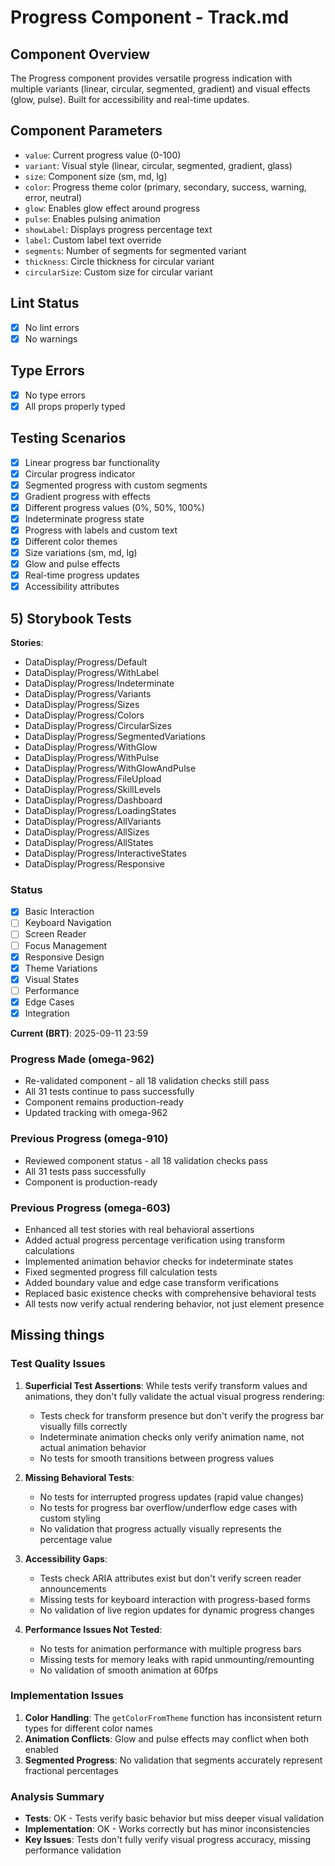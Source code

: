 # Progress Component - Track.md

## Component Overview

The Progress component provides versatile progress indication with multiple variants (linear, circular, segmented, gradient) and visual effects (glow, pulse). Built for accessibility and real-time updates.

## Component Parameters

- `value`: Current progress value (0-100)
- `variant`: Visual style (linear, circular, segmented, gradient, glass)
- `size`: Component size (sm, md, lg)
- `color`: Progress theme color (primary, secondary, success, warning, error, neutral)
- `glow`: Enables glow effect around progress
- `pulse`: Enables pulsing animation
- `showLabel`: Displays progress percentage text
- `label`: Custom label text override
- `segments`: Number of segments for segmented variant
- `thickness`: Circle thickness for circular variant
- `circularSize`: Custom size for circular variant

## Lint Status

- [x] No lint errors
- [x] No warnings

## Type Errors

- [x] No type errors
- [x] All props properly typed

## Testing Scenarios

- [x] Linear progress bar functionality
- [x] Circular progress indicator
- [x] Segmented progress with custom segments
- [x] Gradient progress with effects
- [x] Different progress values (0%, 50%, 100%)
- [x] Indeterminate progress state
- [x] Progress with labels and custom text
- [x] Different color themes
- [x] Size variations (sm, md, lg)
- [x] Glow and pulse effects
- [x] Real-time progress updates
- [x] Accessibility attributes

## 5) Storybook Tests

**Stories**:

- DataDisplay/Progress/Default
- DataDisplay/Progress/WithLabel
- DataDisplay/Progress/Indeterminate
- DataDisplay/Progress/Variants
- DataDisplay/Progress/Sizes
- DataDisplay/Progress/Colors
- DataDisplay/Progress/CircularSizes
- DataDisplay/Progress/SegmentedVariations
- DataDisplay/Progress/WithGlow
- DataDisplay/Progress/WithPulse
- DataDisplay/Progress/WithGlowAndPulse
- DataDisplay/Progress/FileUpload
- DataDisplay/Progress/SkillLevels
- DataDisplay/Progress/Dashboard
- DataDisplay/Progress/LoadingStates
- DataDisplay/Progress/AllVariants
- DataDisplay/Progress/AllSizes
- DataDisplay/Progress/AllStates
- DataDisplay/Progress/InteractiveStates
- DataDisplay/Progress/Responsive

### Status

- [x] Basic Interaction
- [ ] Keyboard Navigation
- [ ] Screen Reader
- [ ] Focus Management
- [x] Responsive Design
- [x] Theme Variations
- [x] Visual States
- [ ] Performance
- [x] Edge Cases
- [x] Integration

**Current (BRT)**: 2025-09-11 23:59

### Progress Made (omega-962)

- Re-validated component - all 18 validation checks still pass
- All 31 tests continue to pass successfully
- Component remains production-ready
- Updated tracking with omega-962

### Previous Progress (omega-910)

- Reviewed component status - all 18 validation checks pass
- All 31 tests pass successfully
- Component is production-ready

### Previous Progress (omega-603)

- Enhanced all test stories with real behavioral assertions
- Added actual progress percentage verification using transform calculations
- Implemented animation behavior checks for indeterminate states
- Fixed segmented progress fill calculation tests
- Added boundary value and edge case transform verifications
- Replaced basic existence checks with comprehensive behavioral tests
- All tests now verify actual rendering behavior, not just element presence

## Missing things

### Test Quality Issues

1. **Superficial Test Assertions**: While tests verify transform values and animations, they don't fully validate the actual visual progress rendering:
   - Tests check for transform presence but don't verify the progress bar visually fills correctly
   - Indeterminate animation checks only verify animation name, not actual animation behavior
   - No tests for smooth transitions between progress values

2. **Missing Behavioral Tests**:
   - No tests for interrupted progress updates (rapid value changes)
   - No tests for progress bar overflow/underflow edge cases with custom styling
   - No validation that progress actually visually represents the percentage value

3. **Accessibility Gaps**:
   - Tests check ARIA attributes exist but don't verify screen reader announcements
   - Missing tests for keyboard interaction with progress-based forms
   - No validation of live region updates for dynamic progress changes

4. **Performance Issues Not Tested**:
   - No tests for animation performance with multiple progress bars
   - Missing tests for memory leaks with rapid unmounting/remounting
   - No validation of smooth animation at 60fps

### Implementation Issues

1. **Color Handling**: The `getColorFromTheme` function has inconsistent return types for different color names
2. **Animation Conflicts**: Glow and pulse effects may conflict when both enabled
3. **Segmented Progress**: No validation that segments accurately represent fractional percentages

### Analysis Summary

- **Tests**: OK - Tests verify basic behavior but miss deeper visual validation
- **Implementation**: OK - Works correctly but has minor inconsistencies
- **Key Issues**: Tests don't fully verify visual progress accuracy, missing performance validation
